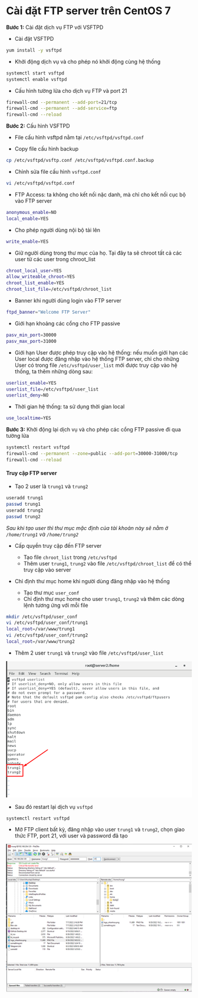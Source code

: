 # Cài đặt FTP server trên CentOS 7

**Bước 1:** Cài đặt dịch vụ FTP với VSFTPD

- Cài đặt VSFTPD

```sh
yum install -y vsftpd
```

- Khởi động dịch vụ và cho phép nó khởi động cùng hệ thống

```sh
systemctl start vsftpd
systemctl enable vsftpd
```

- Cấu hình tường lửa cho dịch vụ FTP và port 21

```sh
firewall-cmd --permanent --add-port=21/tcp
firewall-cmd --permanent --add-service=ftp
firewall-cmd --reload
```

**Bước 2:** Cấu hình VSFTPD

- File cấu hình vsftpd nằm tại ```/etc/vsftpd/vsftpd.conf```

- Copy file cấu hình backup

```sh
cp /etc/vsftpd/vsftp.conf /etc/vsftpd/vsftpd.conf.backup
```

- Chỉnh sửa file cấu hình ```vsftpd.conf```

```sh
vi /etc/vsftpd/vsftpd.conf
```

- FTP Access: ta không cho kết nối nặc danh, mà chỉ cho kết nối cục bộ vào FTP server 

```sh
anonymous_enable=NO
local_enable=YES
```

- Cho phép người dùng nội bộ tải lên

```sh
write_enable=YES
```

- Giữ người dùng trong thư mục của họ. Tại đây ta sẽ chroot tất cả các user từ các user trong chroot_list

```sh
chroot_local_user=YES
allow_writeable_chroot=YES
chroot_list_enable=YES
chroot_list_file=/etc/vsftpd/chroot_list
```

- Banner khi người dùng login vào FTP server

```sh
ftpd_banner="Welcome FTP Server"
```

- Giới hạn khoảng các cổng cho FTP passive

```sh
pasv_min_port=30000
pasv_max_port=31000
```

- Giới hạn User được phép truy cập vào hệ thống: nếu muốn giới hạn các User local được đăng nhập vào hệ thống FTP server, chỉ cho những User có trong file ```/etc/vsftpd/user_list``` mới được truy cập vào hệ thống, ta thêm những dòng sau:

```sh
userlist_enable=YES
userlist_file=/etc/vsftpd/user_list
userlist_deny=NO
```

- Thời gian hệ thống: ta sử dụng thời gian local

```sh
use_localtime=YES
```

**Bước 3:** Khởi động lại dịch vụ và cho phép các cổng FTP passive đi qua tường lửa

```sh
systemctl restart vsftpd
firewall-cmd --permanent --zone=public --add-port=30000-31000/tcp
firewall-cmd --reload
```

#### Truy cập FTP server

- Tạo 2 user là ```trung1``` và ```trung2```

```sh
useradd trung1
passwd trung1
useradd trung2
passwd trung2
```

*Sau khi tạo user thì thư mục mặc định của tài khoản này sẽ nằm ở ```/home/trung1``` và ```/home/trung2```*

- Cấp quyền truy cập đến FTP server
    - Tạo file ```chroot_list``` trong ```/etc/vsftpd```
    - Thêm user ```trung1```, ```trung2``` vào file ```/etc/vsftpd/chroot_list``` để có thể truy cập vào server

- Chỉ định thư mục home khi người dùng đăng nhập vào hệ thống
    - Tạo thư mục ```user_conf```
    - Chỉ định thư mục home cho user ```trung1```, ```trung2``` và thêm các dòng lệnh tương ứng với mỗi file

```sh
mkdir /etc/vsftpd/user_conf
vi /etc/vsftpd/user_conf/trung1
local_root=/var/www/trung1
vi /etc/vsftpd/user_conf/trung2
local_root=/var/www/trung2
```

- Thêm 2 user ```trung1``` và ```trung2``` vào file ```/etc/vsftpd/user_list```

![](./images/ftp_1.png)

- Sau đó restart lại dịch vụ ```vsftpd```

```sh
systemctl restart vsftpd
```

- Mở FTP client bất kỳ, đăng nhập vào user ```trung1``` và ```trung2```, chọn giao thức FTP, port 21, với user và password đã tạo

![](./images/ftp_2.png)


